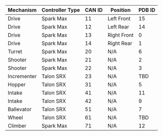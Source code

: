 | Mechanism   | Controller Type | CAN ID | Position    | PDB ID |
| ----------- | --------------- | ------ | ----------- | ------ |
| Drive       | Spark Max       | 11     | Left Front  | 15     |
| Drive       | Spark Max       | 12     | Left Rear   | 14     |
| Drive       | Spark Max       | 13     | Right Front | 0      |
| Drive       | Spark Max       | 14     | Right Rear  | 1      |
| Turret      | Spark Max       | 20     | N/A         | 6      |
| Shooter     | Spark Max       | 21     | N/A         | 2      |
| Shooter     | Spark Max       | 22     | N/A         | 3      |
| Incrementer | Talon SRX       | 23     | N/A         | TBD    |
| Hopper      | Talon SRX       | 31     | N/A         | 5      |
| Intake      | Talon SRX       | 41     | N/A         | 11     |
| Intake      | Talon SRX       | 42     | N/A         | 9      |
| Ballevator  | Talon SRX       | 51     | N/A         | 7      |
| Wheel       | Talon SRX       | 61     | N/A         | TBD    |
| Climber     | Spark Max       | 71     | N/A         | 12     |